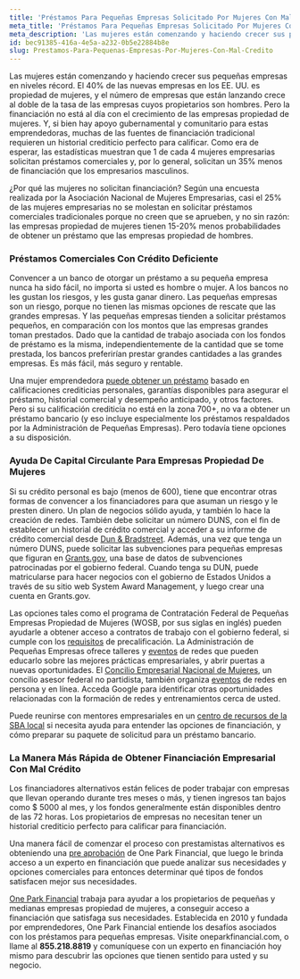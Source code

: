 ```yaml
---
title: 'Préstamos Para Pequeñas Empresas Solicitado Por Mujeres Con Mal Crédito'
meta_title: 'Préstamos Para Pequeñas Empresas Solicitado Por Mujeres Con Mal Crédito'
meta_description: 'Las mujeres están comenzando y haciendo crecer sus pequeñas empresas en niveles récord. El 40% de las nuevas empresas en los EE. UU. es propiedad de mujeres, y el número de empresas que están lanzando crece al doble de la tasa de las empresas cuyos propietarios son hombres'
id: bec91385-416a-4e5a-a232-0b5e22884b8e
slug: Prestamos-Para-Pequenas-Empresas-Por-Mujeres-Con-Mal-Credito
---
```

Las mujeres están comenzando y haciendo crecer sus pequeñas empresas en niveles récord. El 40% de las nuevas empresas en los EE. UU. es propiedad de mujeres, y el número de empresas que están lanzando crece al doble de la tasa de las empresas cuyos propietarios son hombres. 
Pero la financiación no está al día con el crecimiento de las empresas propiedad de mujeres. Y, si bien hay apoyo gubernamental y comunitario para estas emprendedoras, muchas de las fuentes de financiación tradicional requieren un historial crediticio perfecto para calificar. Como era de esperar, las estadísticas muestran que 1 de cada 4 mujeres empresarias solicitan préstamos comerciales y, por lo general, solicitan un 35% menos de financiación que los empresarios  masculinos. 

¿Por qué las mujeres no solicitan financiación? Según una encuesta realizada por la Asociación Nacional de Mujeres Empresarias, casi el 25% de las mujeres empresarias no se molestan en solicitar préstamos comerciales tradicionales porque no creen que se aprueben, y no sin razón: las empresas propiedad de mujeres tienen 15-20% menos probabilidades de obtener un préstamo que las empresas propiedad de hombres. 

### Préstamos Comerciales Con Crédito Deficiente

Convencer a un banco de otorgar un préstamo a su pequeña empresa nunca ha sido fácil, no importa si usted es hombre o mujer. A los bancos no les gustan los riesgos, y les gusta ganar dinero. Las pequeñas empresas son un riesgo, porque no tienen las mismas opciones de rescate que las grandes empresas. Y las pequeñas empresas tienden a solicitar préstamos pequeños, en comparación con los montos que las empresas grandes toman prestados. Dado que la cantidad de trabajo asociada con los fondos de préstamo es la misma, independientemente de la cantidad que se tome prestada, los bancos preferirían prestar grandes cantidades a las grandes empresas. Es más fácil, más seguro y rentable.

Una mujer emprendedora [puede obtener un préstamo](https://www.oneparkfinancial.com/es/articulos/como-obtener-un-prestamo-comercial-con-mal-credito) basado en calificaciones crediticias personales, garantías disponibles para asegurar el préstamo, historial comercial y desempeño anticipado, y otros factores. Pero si su calificación crediticia no está en la zona 700+, no va a obtener un préstamo bancario (y eso incluye especialmente los préstamos respaldados por la Administración de Pequeñas Empresas). Pero todavía tiene opciones a su disposición.

### Ayuda De Capital Circulante Para Empresas Propiedad De Mujeres

Si su crédito personal es bajo (menos de 600), tiene que encontrar otras formas de convencer a los financiadores para que asuman un riesgo y le presten dinero. Un plan de negocios sólido ayuda, y también lo hace la creación de redes. También debe solicitar un número DUNS, con el fin de establecer un historial de crédito comercial y acceder a su informe de crédito comercial desde [Dun & Bradstreet](https://iupdate.dnb.com/iUpdate/viewiUpdateHome.htm;jsessionid=A9C87768E3F759B25ADE4330A2D1BE0F.app2). Además, una vez que tenga un número DUNS, puede solicitar las subvenciones para pequeñas empresas que figuran en [Grants.gov](https://www.grants.gov/web/grants/search-grants.html), una base de datos de subvenciones patrocinadas por el gobierno federal. Cuando tenga su DUN, puede matricularse para hacer negocios con el  gobierno de Estados Unidos a través de su sitio web System Award Management, y luego crear una cuenta en Grants.gov.

Las opciones tales como el programa de Contratación Federal de Pequeñas Empresas Propiedad de Mujeres (WOSB, por sus siglas en inglés) pueden ayudarle a obtener acceso a contratos de trabajo con el gobierno federal, si cumple con los [requisitos](https://www.sba.gov/federal-contracting/contracting-assistance-programs/women-owned-small-business-federal-contracting-program) de precalificación. La Administración de Pequeñas Empresas ofrece talleres y [eventos](https://www.sba.gov/events/find/?dateRange=all&distance=200&pageNumber=1) de redes que pueden educarlo sobre las mejores prácticas empresariales, y abrir puertas a nuevas oportunidades. El [Concilio Empresarial Nacional de Mujeres](https://www.nwbc.gov/),  un concilio asesor federal no partidista, también organiza [eventos](https://www.nwbc.gov/category/events/) de redes en persona y en línea. Acceda Google para identificar otras oportunidades relacionadas con la formación de redes y entrenamientos cerca de usted. 

Puede reunirse con mentores empresariales en un [centro de recursos de la SBA local](https://www.sba.gov/local-assistance/find/) si necesita ayuda para entender las opciones de financiación, y cómo preparar su paquete de solicitud para un préstamo bancario.

### La Manera Más Rápida de Obtener Financiación Empresarial Con Mal Crédito

Los financiadores alternativos están felices de poder trabajar con empresas que llevan operando durante tres meses o más, y tienen ingresos tan bajos como $ 5000 al mes, y los fondos generalmente están disponibles dentro de las 72 horas. Los propietarios de empresas no necesitan tener un historial crediticio perfecto para calificar para financiación.

Una manera fácil de comenzar el proceso con prestamistas alternativos es obteniendo una [pre aprobación](https://www.oneparkfinancial.com/es/preaprob) de One Park Financial, que luego le brinda acceso a un experto en financiación que puede analizar sus necesidades y opciones comerciales para entonces determinar qué tipos de fondos satisfacen mejor sus necesidades.

[One Park Financial](https://www.oneparkfinancial.com/es/) trabaja para ayudar a los propietarios de pequeñas y medianas empresas propiedad de mujeres, a conseguir acceso a financiación que satisfaga sus necesidades. Establecida en 2010 y fundada por emprendedores, One Park Financial entiende los desafíos asociados con los préstamos para pequeñas empresas. Visite oneparkfinancial.com, o llame al **855.218.8819** y comuníquese con un experto en financiación hoy mismo para descubrir las opciones que tienen sentido para usted y su negocio.